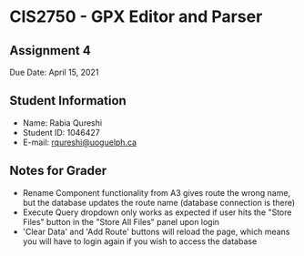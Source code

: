 # CIS2750 - GPX Editor and Parser

## Assignment 4
Due Date: April 15, 2021

## Student Information
* Name: Rabia Qureshi
* Student ID: 1046427
* E-mail: rqureshi@uoguelph.ca

## Notes for Grader
* Rename Component functionality from A3 gives route the wrong name, but the database updates the route name (database connection is there)
* Execute Query dropdown only works as expected if user hits the "Store Files" button in the "Store All Files" panel upon login
* 'Clear Data' and 'Add Route' buttons will reload the page, which means you will have to login again if you wish to access the database